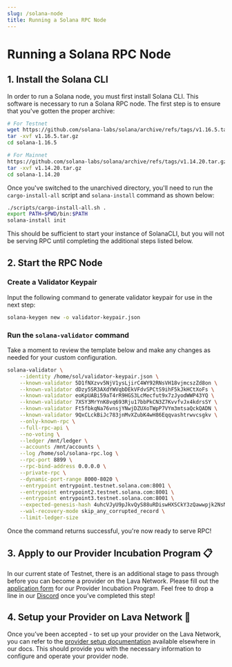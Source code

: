 ```yaml
---
slug: /solana-node
title: Running a Solana RPC Node
---
```


# Running a Solana RPC Node

## 1. Install the Solana CLI

In order to run a Solana node, you must first install Solana CLI. This software is necessary to run a Solana RPC node. The first step is to ensure that you've gotten the proper archive:

```bash 
# For Testnet 
wget https://github.com/solana-labs/solana/archive/refs/tags/v1.16.5.tar.gz
tar -xvf v1.16.5.tar.gz
cd solana-1.16.5

# For Mainnet
https://github.com/solana-labs/solana/archive/refs/tags/v1.14.20.tar.gz
tar -xvf v1.14.20.tar.gz
cd solana-1.14.20
```

Once you've switched to the unarchived directory, you'll need to run the `cargo-install-all` script and `solana-install` command as shown below:

```bash
./scripts/cargo-install-all.sh .
export PATH=$PWD/bin:$PATH
solana-install init
```
This should be sufficient to start your instance of SolanaCLI, but you will not be serving RPC until completing the additional steps listed below.

## 2. Start the RPC Node

### Create a Validator Keypair

Input the following command to generate validator keypair for use in the next step:

```bash
solana-keygen new -o validator-keypair.json
```

### Run the `solana-validator` command

Take a moment to review the template below and make any changes as needed for your custom configuration.

```bash
solana-validator \
    --identity /home/sol/validator-keypair.json \
    --known-validator 5D1fNXzvv5NjV1ysLjirC4WY92RNsVH18vjmcszZd8on \
    --known-validator dDzy5SR3AXdYWVqbDEkVFdvSPCtS9ihF5kJkHCtXoFs \
    --known-validator eoKpUABi59aT4rR9HGS3LcMecfut9x7zJyodWWP43YQ \
    --known-validator 7XSY3MrYnK8vq693Rju17bbPkCN3Z7KvvfvJx4kdrsSY \
    --known-validator Ft5fbkqNa76vnsjYNwjDZUXoTWpP7VYm3mtsaQckQADN \
    --known-validator 9QxCLckBiJc783jnMvXZubK4wH86Eqqvashtrwvcsgkv \
    --only-known-rpc \
    --full-rpc-api \
    --no-voting \
    --ledger /mnt/ledger \
    --accounts /mnt/accounts \
    --log /home/sol/solana-rpc.log \
    --rpc-port 8899 \
    --rpc-bind-address 0.0.0.0 \
    --private-rpc \
    --dynamic-port-range 8000-8020 \
    --entrypoint entrypoint.testnet.solana.com:8001 \
    --entrypoint entrypoint2.testnet.solana.com:8001 \
    --entrypoint entrypoint3.testnet.solana.com:8001 \
    --expected-genesis-hash 4uhcVJyU9pJkvQyS88uRDiswHXSCkY3zQawwpjk2NsNY \
    --wal-recovery-mode skip_any_corrupted_record \
    --limit-ledger-size
```

Once the command returns successful, you're now ready to serve RPC!

## 3. Apply to our Provider Incubation Program 📋

In our current state of Testnet, there is an additional stage to pass through before you can become a provider on the Lava Network. Please fill out the [application form](https://lavanet.typeform.com/to/ORi3A13v?utm_source=becoming-a-lava-provider-for-solana&utm_medium=docs&utm_campaign=solana-pre-grant) for our Provider Incubation Program. Feel free to drop a line in our [Discord](https://discord.gg/UxujNZbW) once you’ve completed this step!

## 4. Setup your Provider on Lava Network 🌋

Once you’ve been accepted - to set up your provider on the Lava Network, you can refer to the [provider setup documentation](https://docs.lavanet.xyz/provider-setup?utm_source=running-a-solana-rpc-node&utm_medium=docs&utm_campaign=solana-pre-grant) available elsewhere in our docs. This should provide you with the necessary information to configure and operate your provider node.
